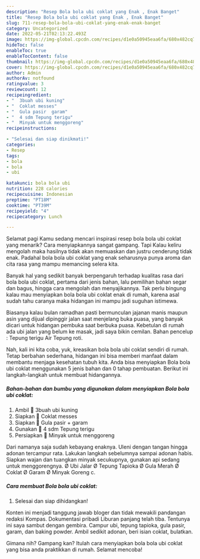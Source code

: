 ```yaml
---
description: "Resep Bola bola ubi coklat yang Enak , Enak Banget"
title: "Resep Bola bola ubi coklat yang Enak , Enak Banget"
slug: 711-resep-bola-bola-ubi-coklat-yang-enak-enak-banget
category: Uncategorized
date: 2022-05-21T02:13:22.493Z
image: https://img-global.cpcdn.com/recipes/d1e0a50945eaa6fa/680x482cq70/bola-bola-ubi-coklat-foto-resep-utama.jpg
hideToc: false
enableToc: true
enableTocContent: false
thumbnail: https://img-global.cpcdn.com/recipes/d1e0a50945eaa6fa/680x482cq70/bola-bola-ubi-coklat-foto-resep-utama.jpg
cover: https://img-global.cpcdn.com/recipes/d1e0a50945eaa6fa/680x482cq70/bola-bola-ubi-coklat-foto-resep-utama.jpg
author: Admin
authorAv: notfound
ratingvalue: 3
reviewcount: 12
recipeingredient:
- "  3buah ubi kuning"
- "  Coklat messes"
- "  Gula pasir  garam"
- "  4 sdm Tepung terigu"
- "  Minyak untuk menggoreng"
recipeinstructions:

- "Selesai dan siap dinikmati!"
categories:
- Resep
tags:
- bola
- bola
- ubi

katakunci: bola bola ubi 
nutrition: 228 calories
recipecuisine: Indonesian
preptime: "PT18M"
cooktime: "PT39M"
recipeyield: "4"
recipecategory: Lunch

---
```



Selamat pagi Kamu sedang mencari inspirasi resep bola bola ubi coklat yang menarik? Cara menyiapkannya sangat gampang. Tapi Kalau keliru mengolah maka hasilnya tidak akan memuaskan dan justru cenderung tidak enak. Padahal bola bola ubi coklat yang enak seharusnya punya aroma dan cita rasa yang mampu memancing selera kita.


Banyak hal yang sedikit banyak berpengaruh terhadap kualitas rasa dari bola bola ubi coklat, pertama dari jenis bahan, lalu pemilihan bahan segar dan bagus, hingga cara mengolah dan menyajikannya. Tak perlu bingung kalau mau menyiapkan bola bola ubi coklat enak di rumah, karena asal sudah tahu caranya maka hidangan ini mampu jadi suguhan istimewa.

Biasanya kalau bulan ramadhan pasti bermunculan jajanan manis maupun asin yang dijual dipinggir jalan saat menjelang buka puasa, yang banyak dicari untuk hidangan pembuka saat berbuka puasa. Kebetulan di rumah ada ubi jalan yang belum ke masak, jadi saya bikin cemilan. Bahan pencelup : Tepung terigu Air Tepung roti.


Nah, kali ini kita coba, yuk, kreasikan bola bola ubi coklat sendiri di rumah. Tetap berbahan sederhana, hidangan ini bisa memberi manfaat dalam membantu menjaga kesehatan tubuh kita. Anda bisa menyiapkan Bola bola ubi coklat menggunakan 5 jenis bahan dan 0 tahap pembuatan. Berikut ini langkah-langkah untuk membuat hidangannya.

<!--inarticleads1-->

##### Bahan-bahan dan bumbu yang digunakan dalam menyiapkan Bola bola ubi coklat:

1. Ambil  🍠 3buah ubi kuning
1. Siapkan  🍠 Coklat messes
1. Siapkan  🍠 Gula pasir + garam
1. Gunakan  🍠 4 sdm Tepung terigu
1. Persiapkan  🍠 Minyak untuk menggoreng


Dari namanya saja sudah kebayang enaknya. Uleni dengan tangan hingga adonan tercampur rata. Lakukan langkah sebelumnya sampai adonan habis. Siapkan wajan dan tuangkan minyak secukupnya, gunakan api sedang untuk menggorengnya. Ø Ubi Jalar Ø Tepung Tapioka Ø Gula Merah Ø Coklat Ø Garam Ø Minyak Goreng c. 

<!--inarticleads2-->

##### Cara membuat Bola bola ubi coklat:


1. Selesai dan siap dihidangkan!

Konten ini menjadi tanggung jawab bloger dan tidak mewakili pandangan redaksi Kompas. Dokumentasi pribadi Liburan panjang telah tiba. Tentunya ini saya sambut dengan gembira. Campur ubi, tepung tapioka, gula pasir, garam, dan baking powder. Ambil sedikit adonan, beri isian coklat, bulatkan. 

Gimana nih? Gampang kan? Itulah cara menyiapkan bola bola ubi coklat yang bisa anda praktikkan di rumah. Selamat mencoba!

